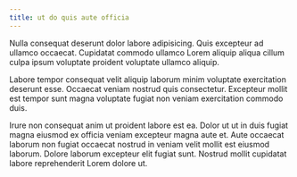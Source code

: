 ```yaml
---
title: ut do quis aute officia
---
```


Nulla consequat deserunt dolor labore adipisicing. Quis excepteur ad ullamco occaecat. Cupidatat commodo ullamco Lorem aliquip aliqua cillum culpa ipsum voluptate proident voluptate ullamco aliquip.

Labore tempor consequat velit aliquip laborum minim voluptate exercitation deserunt esse. Occaecat veniam nostrud quis consectetur. Excepteur mollit est tempor sunt magna voluptate fugiat non veniam exercitation commodo duis.

Irure non consequat anim ut proident labore est ea. Dolor ut ut in duis fugiat magna eiusmod ex officia veniam excepteur magna aute et. Aute occaecat laborum non fugiat occaecat nostrud in veniam velit mollit est eiusmod laborum. Dolore laborum excepteur elit fugiat sunt. Nostrud mollit cupidatat labore reprehenderit Lorem dolore ut.